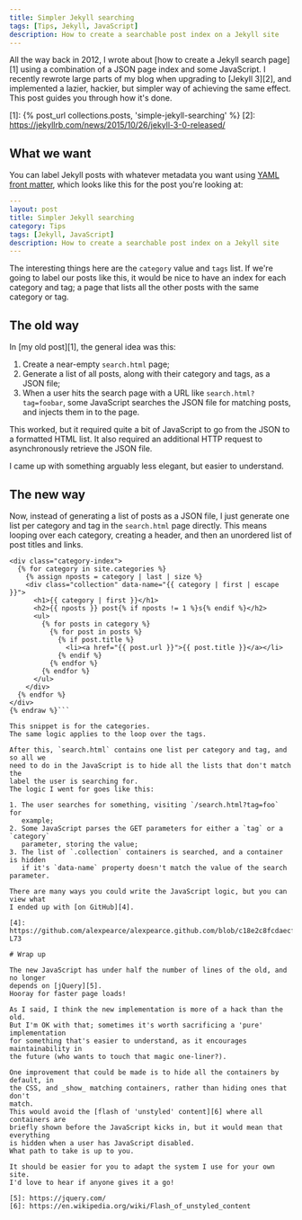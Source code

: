 ```yaml
---
title: Simpler Jekyll searching
tags: [Tips, Jekyll, JavaScript]
description: How to create a searchable post index on a Jekyll site
---
```


All the way back in 2012, I wrote about [how to create a Jekyll search page][1] 
using a combination of a JSON page index and some JavaScript.
I recently rewrote large parts of my blog when upgrading to [Jekyll 3][2], and 
implemented a lazier, hackier, but simpler way of achieving the same effect. 
This post guides you through how it's done.

[1]: {% post_url collections.posts, 'simple-jekyll-searching' %}
[2]: https://jekyllrb.com/news/2015/10/26/jekyll-3-0-released/

## What we want

You can label Jekyll posts with whatever metadata you want using [YAML front 
matter][3], which looks like this for the post you're looking at: 

```yaml
---
layout: post
title: Simpler Jekyll searching
category: Tips
tags: [Jekyll, JavaScript]
description: How to create a searchable post index on a Jekyll site
---
```

The interesting things here are the `category` value and `tags` list.
If we're going to label our posts like this, it would be nice to have an index 
for each category and tag; a page that lists all the other posts with the same 
category or tag.

[3]: http://jekyllrb.com/docs/frontmatter/

## The old way

In [my old post][1], the general idea was this:

1. Create a near-empty `search.html` page;
2. Generate a list of all posts, along with their category and tags, as a JSON 
   file;
3. When a user hits the search page with a URL like `search.html?tag=foobar`, 
   some JavaScript searches the JSON file for matching posts, and injects them 
   in to the page.

This worked, but it required quite a bit of JavaScript to go from the JSON to a 
formatted HTML list.
It also required an additional HTTP request to asynchronously retrieve the JSON 
file.

I came up with something arguably less elegant, but easier to understand.

## The new way

Now, instead of generating a list of posts as a JSON file, I just generate one 
list per category and tag in the `search.html` page directly.
This means looping over each category, creating a header, and then an unordered 
list of post titles and links.

```liquid %}{% raw
<div class="category-index">
  {% for category in site.categories %}
    {% assign nposts = category | last | size %}
    <div class="collection" data-name="{{ category | first | escape }}">
      <h1>{{ category | first }}</h1>
      <h2>{{ nposts }} post{% if nposts != 1 %}s{% endif %}</h2>
      <ul>
        {% for posts in category %}
          {% for post in posts %}
            {% if post.title %}
              <li><a href="{{ post.url }}">{{ post.title }}</a></li>
            {% endif %}
          {% endfor %}
        {% endfor %}
      </ul>
    </div>
  {% endfor %}
</div>
{% endraw %}```

This snippet is for the categories.
The same logic applies to the loop over the tags.

After this, `search.html` contains one list per category and tag, and so all we 
need to do in the JavaScript is to hide all the lists that don't match the 
label the user is searching for.
The logic I went for goes like this:

1. The user searches for something, visiting `/search.html?tag=foo` for 
   example;
2. Some JavaScript parses the GET parameters for either a `tag` or a `category` 
   parameter, storing the value;
3. The list of `.collection` containers is searched, and a container is hidden 
   if it's `data-name` property doesn't match the value of the search parameter.

There are many ways you could write the JavaScript logic, but you can view what 
I ended up with [on GitHub][4].

[4]: https://github.com/alexpearce/alexpearce.github.com/blob/c18e2c8fcdaecfe016b9ac4373fe433fa20a9d2a/assets/js/alexpearce.js#L64-L73

# Wrap up

The new JavaScript has under half the number of lines of the old, and no longer 
depends on [jQuery][5].
Hooray for faster page loads!

As I said, I think the new implementation is more of a hack than the old.
But I'm OK with that; sometimes it's worth sacrificing a 'pure' implementation 
for something that's easier to understand, as it encourages maintainability in 
the future (who wants to touch that magic one-liner?).

One improvement that could be made is to hide all the containers by default, in 
the CSS, and _show_ matching containers, rather than hiding ones that don't 
match.
This would avoid the [flash of 'unstyled' content][6] where all containers are 
briefly shown before the JavaScript kicks in, but it would mean that everything 
is hidden when a user has JavaScript disabled.
What path to take is up to you.

It should be easier for you to adapt the system I use for your own site.
I'd love to hear if anyone gives it a go!

[5]: https://jquery.com/
[6]: https://en.wikipedia.org/wiki/Flash_of_unstyled_content
